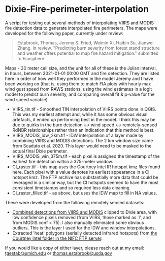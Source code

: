 # Dixie-Fire-perimeter-interpolation
A script for testing out several methods of interpolating VIIRS and MODIS fire detection data to generate interpolated fire perimeters. The maps were developed for the following paper, currently under review: 

> Estabrook, Thomas, Jeremy S. Fried, Weimin Xi, Haibin Su, Jianwei Zhang. In review. "Predicting burn severity from forest stand structure and weather offers potential to map fire hazard mitigation." submitted to Ecosphere

Maps - 30 meter cell size, and the unit for all of these is the Julian interval, in hours, between 2021-01-01 00:00 GMT and fire detection. They are listed here in order of how well they performed in the model Jeremy and I have been working on (that is, using them to match FIA plots with hourly max wind gust speed from RAWS stations, using the wind estimates in a logit model to predict burn severity, and comparing overall fit & p-value for the wind speed variable)
- VIIRS_tin.tif - Smoothed TIN interpolation of VIIRS points done in QGIS. This was my earliest attempt and, while it has some obvious visual artefacts, it ended up performing best in the model. I think this may be due to quirks in the burn detection <-> wind speed <-> remotely-sensed RdNBR relationships rather than an indication that this method is best. 
- VIIRS_MODIS_idw_2km.tif - IDW interpolation of a layer made by combining VIIRS and MODIS detections. The 2 km window size came from Scaduto et al. 2020. This layer would need to be masked to the actual final Dixie perimeter.
- VIIRS_MODIS_win_375m.tif - each pixel is assigned the timestamp of the earliest fire detection within a 375-meter window.
- CI_raster.tif - this map uses the Courtney Intel IR hotspot kmz files found here. Each pixel with a value denotes its earliest appearance in a CI hotspot kmz. The FTP archive has substantially more data that could be leveraged in a similar way, but the CI hotspots seemed to have the most consistent timestamps and so required less data cleaning. 
- CI_raster_filled.tif - as above, but uses the IDW map to fill in NA values.


These were developed from the following remotely sensed datasets:
- [Combined detections from VIIRS and MODIS](https://www.earthdata.nasa.gov/learn/find-data/near-real-time/firms/active-fire-data) clipped to Dixie area, with low confidence pixels removed (from VIIRS, those marked as 'l', and from MODIS conf < 75). I also manually eliminated some obvious outliers. This is the layer I used for the IDW and window interpolations.
- Extracted 'heat' polygons (aerially detected infrared hotspots) from [the Courtney Intel folder in the NIFC FTP server](https://ftp.wildfire.gov/public/incident_specific_data/calif_n/!CALFIRE/2021_Incidents/CA-BTU-009205_Dixie/IR/CourtneyIntel/).

If you would like a copy of either layer, please reach out at my email: [tgestab@umich.edu](tgestab@umich.edu) or [thomas.estabrook@usda.gov](thomas.estabrook@usda.gov)
